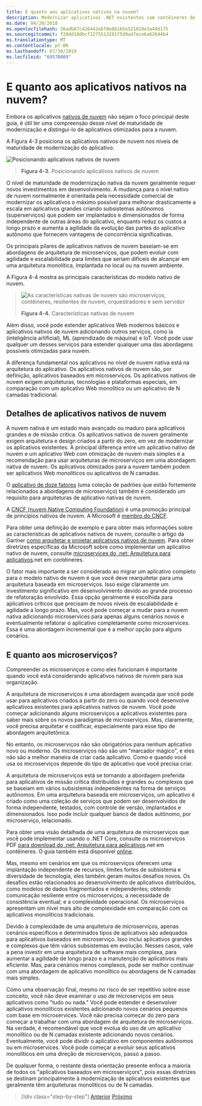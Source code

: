 ```yaml
---
title: E quanto aos aplicativos nativos na nuvem?
description: Modernizar aplicativos .NET existentes com contêineres de nuvem e Windows do Azure | E quanto aos aplicativos nativos de nuvem?
ms.date: 04/28/2018
ms.openlocfilehash: 26adb87c426442ebf0e88165e521819e3a49d175
ms.sourcegitcommit: f20dd18dbcf2275513281f5d9ad7ece6a62644b4
ms.translationtype: MT
ms.contentlocale: pt-BR
ms.lasthandoff: 07/30/2019
ms.locfileid: "69578009"
---
```

# <a name="what-about-cloud-native-applications"></a>E quanto aos aplicativos nativos na nuvem?

Embora os aplicativos [nativos de nuvem](https://azure.microsoft.com/overview/cloudnative/) não sejam o foco principal deste guia, é útil ter uma compreensão desse nível de maturidade de modernização e distingui-lo de aplicativos otimizados para a nuvem.

A Figura 4-3 posiciona os aplicativos nativos de nuvem nos níveis de maturidade de modernização do aplicativo:

![Posicionando aplicativos nativos de nuvem](./media/image3.png)

> **Figura 4-3.** Posicionando aplicativos nativos de nuvem

O nível de maturidade de modernização nativa da nuvem geralmente requer novos investimentos em desenvolvimento. A mudança para o nível nativo de nuvem normalmente é orientada pela necessidade comercial de modernizar os aplicativos o máximo possível para melhorar drasticamente a escala em aplicativos grandes criando subsistemas autônomos (superserviços) que podem ser implantados e dimensionados de forma independente de outras áreas do aplicativo, enquanto reduz os custos a longo prazo e aumenta a agilidade da evolução das partes do aplicativo autônomo que fornecem vantagens de concorrência significativas.

Os principais pilares de aplicativos nativos de nuvem baseiam-se em abordagens de arquitetura de microserviços, que podem evoluir com agilidade e escalabilidade para limites que seriam difíceis de alcançar em uma arquitetura monolítica, implantada no local ou na nuvem ambiente.

A Figura 4-4 mostra as principais características do modelo nativo de nuvem.

> ![As características nativas de nuvem são microserviços, contêineres, resilientes de nuvem, orquestradores e sem servidor](./media/image4.png)
>
> **Figura 4-4.** Características nativas de nuvem

Além disso, você pode estender aplicativos Web modernos básicos e aplicativos nativos de nuvem adicionando outros serviços, como ia (inteligência artificial), ML (aprendizado de máquina) e IoT. Você pode usar qualquer um desses serviços para estender qualquer uma das abordagens possíveis otimizadas para nuvem.

A diferença fundamental nos aplicativos no nível de nuvem nativa está na arquitetura do aplicativo. Os aplicativos nativos de nuvem são, por definição, aplicativos baseados em microserviços. Os aplicativos nativos de nuvem exigem arquiteturas, tecnologias e plataformas especiais, em comparação com um aplicativo Web monolítico ou um aplicativo de N camadas tradicional.

## <a name="cloud-native-applications-details"></a>Detalhes de aplicativos nativos de nuvem

A nuvem nativa é um estado mais avançado ou maduro para aplicativos grandes e de missão crítica. Os aplicativos nativos de nuvem geralmente exigem arquitetura e design criados a partir do zero, em vez de modernizar os aplicativos existentes. A principal diferença entre um aplicativo nativo de nuvem e um aplicativo Web com otimização de nuvem mais simples é a recomendação para usar arquiteturas de microserviços em uma abordagem nativa de nuvem. Os aplicativos otimizados para a nuvem também podem ser aplicativos Web monolíticos ou aplicativos de N camadas.

O [aplicativo de doze fatores](https://12factor.net/) (uma coleção de padrões que estão fortemente relacionados a abordagens de microserviço) também é considerado um requisito para arquiteturas de aplicativo nativas de nuvem.

A [CNCF (nuvem Native Computing Foundation)](https://www.cncf.io/) é uma promoção principal de princípios nativos de nuvem. A Microsoft é [membro do CNCF](https://azure.microsoft.com/blog/announcing-cncf/).

Para obter uma definição de exemplo e para obter mais informações sobre as características de aplicativos nativos de nuvem, consulte o artigo da Gartner [como arquitetar e projetar aplicativos nativos de nuvem](https://www.gartner.com/doc/3181919/architect-design-cloudnative-applications). Para obter diretrizes específicas da Microsoft sobre como implementar um aplicativo nativo de nuvem, consulte [microservices do .net: Arquitetura para aplicativos](https://aka.ms/microservicesebook).net em contêineres.

O fator mais importante a ser considerado ao migrar um aplicativo completo para o modelo nativo de nuvem é que você deve rearquitetar para uma arquitetura baseada em microserviços. Isso exige claramente um investimento significativo em desenvolvimento devido ao grande processo de refatoração envolvido. Essa opção geralmente é escolhida para aplicativos críticos que precisam de novos níveis de escalabilidade e agilidade a longo prazo. Mas, você pode começar a mudar para a nuvem nativa adicionando microservices para apenas alguns cenários novos e eventualmente refatorar o aplicativo completamente como microservices. Essa é uma abordagem incremental que é a melhor opção para alguns cenários.

## <a name="what-about-microservices"></a>E quanto aos microserviços?

Compreender os microserviços e como eles funcionam é importante quando você está considerando aplicativos nativos de nuvem para sua organização.

A arquitetura de microserviços é uma abordagem avançada que você pode usar para aplicativos criados a partir do zero ou quando você desenvolve aplicativos existentes para aplicativos nativos de nuvem. Você pode começar adicionando alguns microserviços a aplicativos existentes para saber mais sobre os novos paradigmas de microserviços. Mas, claramente, você precisa arquitetar e codificar, especialmente para esse tipo de abordagem arquitetônica.

No entanto, os microserviços não são obrigatórios para nenhum aplicativo novo ou moderno. Os microserviços não são um "marcador mágico", e eles não são a melhor maneira de criar cada aplicativo. Como e quando você usa os microserviços depende do tipo de aplicativo que você precisa criar.

A arquitetura de microserviços está se tornando a abordagem preferida para aplicativos de missão crítica distribuídos e grandes ou complexos que se baseiam em vários subsistemas independentes na forma de serviços autônomos. Em uma arquitetura baseada em microserviços, um aplicativo é criado como uma coleção de serviços que podem ser desenvolvidos de forma independente, testados, com controle de versão, implantados e dimensionados. Isso pode incluir qualquer banco de dados autônomo, por microserviço, relacionado.

Para obter uma visão detalhada de uma arquitetura de microserviços que você pode implementar usando o .NET Core, consulte os microserviços PDF [para download do .net: Arquitetura para aplicativos](https://aka.ms/microservicesebook).net em contêineres. O guia também está disponível [online](../../microservices/index.md).

Mas, mesmo em cenários em que os microserviços oferecem uma implantação independente de recursos, limites fortes de subsistema e diversidade de tecnologia, eles também geram muitos desafios novos. Os desafios estão relacionados ao desenvolvimento de aplicativos distribuídos, como modelos de dados fragmentados e independentes; obtendo comunicação resiliente entre os microserviços; a necessidade de consistência eventual; e a complexidade operacional. Os microserviços apresentam um nível mais alto de complexidade em comparação com os aplicativos monolíticos tradicionais.

Devido à complexidade de uma arquitetura de microserviços, apenas cenários específicos e determinados tipos de aplicativos são adequados para aplicativos baseados em microserviço. Isso inclui aplicativos grandes e complexos que têm vários subsistemas em evolução. Nesses casos, vale a pena investir em uma arquitetura de software mais complexa, para aumentar a agilidade de longo prazo e a manutenção de aplicativos mais eficiente. Mas, para cenários menos complexos, pode ser melhor continuar com uma abordagem de aplicativo monolítico ou abordagens de N camadas mais simples.

Como uma observação final, mesmo no risco de ser repetitivo sobre esse conceito, você não deve examinar o uso de microserviços em seus aplicativos como "tudo ou nada." Você pode estender e desenvolver aplicativos monolíticos existentes adicionando novos cenários pequenos com base em microservices. Você não precisa começar do zero para começar a trabalhar com uma abordagem de arquitetura de microserviços. Na verdade, é recomendável que você evolua do uso de um aplicativo monolítico ou de N camadas existente adicionando novos cenários. Eventualmente, você pode dividir o aplicativo em componentes autônomos ou em microservices. Você pode começar a evoluir seus aplicativos monolíticos em uma direção de microserviços, passo a passo.

De qualquer forma, o restante desta orientação presente enfoca a maioria de todos os "aplicativos baseados em microserviçors", pois essas diretrizes se destinam principalmente à modernização de aplicativos existentes que geralmente têm arquiteturas monolíticos ou de N camadas.

> [!div class="step-by-step"]
> [Anterior](microsoft-technologies-in-cloud-optimized-applications.md)
> [Próximo](deploy-existing-net-apps-as-windows-containers.md)
